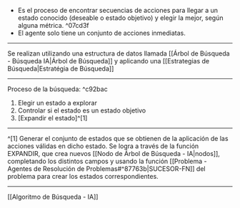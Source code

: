 - Es el proceso de encontrar secuencias de acciones para llegar a un estado conocido (deseable o estado objetivo) y elegir la mejor, según alguna métrica. ^07cd3f
- El agente solo tiene un conjunto de acciones inmediatas.
***
Se realizan utilizando una estructura de datos llamada [[Árbol de Búsqueda - Búsqueda IA|Árbol de Búsqueda]] y aplicando una [[Estrategias de Búsqueda|Estratégia de Búsqueda]]
***
Proceso de la búsqueda: ^c92bac
1. Elegir un estado a explorar
2. Controlar si el estado es un estado objetivo
3. [Expandir el estado]^[1]
***
^[1] Generar el conjunto de estados que se obtienen de la aplicación de las acciones válidas en dicho estado. Se logra a través de la función EXPANDIR, que crea nuevos [[Nodo de Árbol de Búsqueda - IA|nodos]], completando los distintos campos y usando la función [[Problema - Agentes de Resolución de Problemas#^87763b|SUCESOR-FN]] del problema para crear los estados correspondientes.
***
[[Algoritmo de Búsqueda - IA]] 